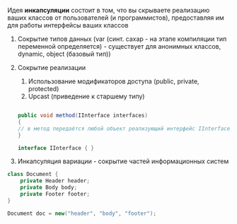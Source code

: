 Идея **инкапсуляции** состоит в том, что вы скрываете реализацию ваших классов от пользователей (и программистов), предоставляя им для работы интерфейсы ваших классов

1) Сокрытие типов данных (var (синт. сахар - на этапе компиляции тип переменной определяется) - существует для анонимных классов, dynamic, object (базовый тип))   
2) Сокрытие реализации
	1) Использование модификаторов доступа (public, private, protected)
	2) Upcast (приведение к старшему типу)
	``` c#
	
	public void method(IInterface interfaces)
	{
	// в метод передаётся любой объект реализующий интерфейс IInterface
	}
	
	interface IInterface { }
	
	```

3) Инкапсуляция вариации - сокрытие частей информационных систем
``` C#
class Document {
	private Header header;
	private Body body;
	private Footer footer;
}

Document doc = new("header", "body", "footer"); 
```
